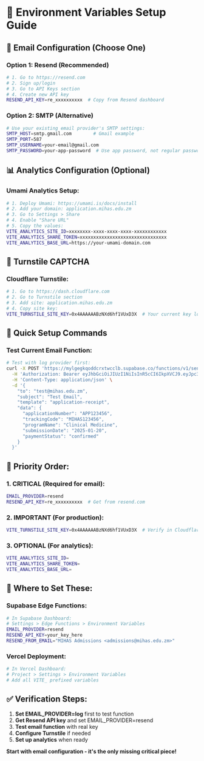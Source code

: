 # 🔧 Environment Variables Setup Guide

## 📧 **Email Configuration (Choose One)**

### Option 1: Resend (Recommended)
```bash
# 1. Go to https://resend.com
# 2. Sign up/login
# 3. Go to API Keys section
# 4. Create new API key
RESEND_API_KEY=re_xxxxxxxxxx  # Copy from Resend dashboard
```

### Option 2: SMTP (Alternative)
```bash
# Use your existing email provider's SMTP settings:
SMTP_HOST=smtp.gmail.com        # Gmail example
SMTP_PORT=587
SMTP_USERNAME=your-email@gmail.com
SMTP_PASSWORD=your-app-password  # Use app password, not regular password
```

## 📊 **Analytics Configuration (Optional)**

### Umami Analytics Setup:
```bash
# 1. Deploy Umami: https://umami.is/docs/install
# 2. Add your domain: application.mihas.edu.zm
# 3. Go to Settings > Share
# 4. Enable "Share URL" 
# 5. Copy the values:
VITE_ANALYTICS_SITE_ID=xxxxxxxx-xxxx-xxxx-xxxx-xxxxxxxxxxxx
VITE_ANALYTICS_SHARE_TOKEN=xxxxxxxxxxxxxxxxxxxxxxxxxxxxxxxx
VITE_ANALYTICS_BASE_URL=https://your-umami-domain.com
```

## 🔑 **Turnstile CAPTCHA**

### Cloudflare Turnstile:
```bash
# 1. Go to https://dash.cloudflare.com
# 2. Go to Turnstile section
# 3. Add site: application.mihas.edu.zm
# 4. Copy site key:
VITE_TURNSTILE_SITE_KEY=0x4AAAAAABzNXd6hf1VUxD3X  # Your current key looks correct
```

## 🚀 **Quick Setup Commands**

### Test Current Email Function:
```bash
# Test with log provider first:
curl -X POST 'https://mylgegkqoddcrxtwcclb.supabase.co/functions/v1/send-email' \
  -H 'Authorization: Bearer eyJhbGciOiJIUzI1NiIsInR5cCI6IkpXVCJ9.eyJpc3MiOiJzdXBhYmFzZSIsInJlZiI6Im15bGdlZ2txb2RkY3J4dHdjY2xiIiwicm9sZSI6ImFub24iLCJpYXQiOjE3NTc1MTIwODMsImV4cCI6MjA3MzA4ODA4M30.7f-TwYz7E6Pp07oH5Lkkfw9c8d8JkeE81EXJqpCWiLw' \
  -H 'Content-Type: application/json' \
  -d '{
    "to": "test@mihas.edu.zm",
    "subject": "Test Email",
    "template": "application-receipt", 
    "data": {
      "applicationNumber": "APP123456",
      "trackingCode": "MIHAS123456",
      "programName": "Clinical Medicine",
      "submissionDate": "2025-01-20",
      "paymentStatus": "confirmed"
    }
  }'
```

## 📝 **Priority Order:**

### 1. **CRITICAL (Required for email):**
```bash
EMAIL_PROVIDER=resend
RESEND_API_KEY=re_xxxxxxxxxx  # Get from resend.com
```

### 2. **IMPORTANT (For production):**
```bash
VITE_TURNSTILE_SITE_KEY=0x4AAAAAABzNXd6hf1VUxD3X  # Verify in Cloudflare
```

### 3. **OPTIONAL (For analytics):**
```bash
VITE_ANALYTICS_SITE_ID=
VITE_ANALYTICS_SHARE_TOKEN=
VITE_ANALYTICS_BASE_URL=
```

## 🔧 **Where to Set These:**

### Supabase Edge Functions:
```bash
# In Supabase Dashboard:
# Settings > Edge Functions > Environment Variables
EMAIL_PROVIDER=resend
RESEND_API_KEY=your_key_here
RESEND_FROM_EMAIL="MIHAS Admissions <admissions@mihas.edu.zm>"
```

### Vercel Deployment:
```bash
# In Vercel Dashboard:
# Project > Settings > Environment Variables
# Add all VITE_ prefixed variables
```

## ✅ **Verification Steps:**

1. **Set EMAIL_PROVIDER=log** first to test function
2. **Get Resend API key** and set EMAIL_PROVIDER=resend
3. **Test email function** with real key
4. **Configure Turnstile** if needed
5. **Set up analytics** when ready

**Start with email configuration - it's the only missing critical piece!**